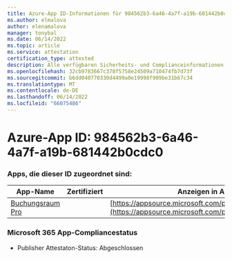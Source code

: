 ```yaml
---
title: Azure-App ID-Informationen für 984562b3-6a46-4a7f-a19b-681442b0cdc0
ms.author: elmalova
author: elenamalova
manager: tonybal
ms.date: 06/14/2022
ms.topic: article
ms.service: attestation
certification_type: attested
description: Alle verfügbaren Sicherheits- und Complianceinformationen für 984562b3-6a46-4a7f-a19b-681442b0cdc0.
ms.openlocfilehash: 32cb9783667c378f5758e24509a710474fb7d73f
ms.sourcegitcommit: b6dd040770330d4499a0e19998f909be31b67c34
ms.translationtype: MT
ms.contentlocale: de-DE
ms.lasthandoff: 06/14/2022
ms.locfileid: "66075486"
---
```

# <a name="azure-app-id-984562b3-6a46-4a7f-a19b-681442b0cdc0"></a>Azure-App ID: 984562b3-6a46-4a7f-a19b-681442b0cdc0


### <a name="apps-associated-with-this-id"></a>Apps, die dieser ID zugeordnet sind:
| **App-Name** | **Zertifiziert** | **Anzeigen in AppSource** |
|--------------|---------------|-----------------------|
| [Buchungsraum Pro](../forward/WA200003337.md) |  | [https://appsource.microsoft.com/product/office/WA200003337](https://appsource.microsoft.com/product/office/WA200003337) |

### <a name="microsoft-365-app-compliance-status"></a>Microsoft 365 App-Compliancestatus
- Publisher Attestaton-Status: Abgeschlossen
